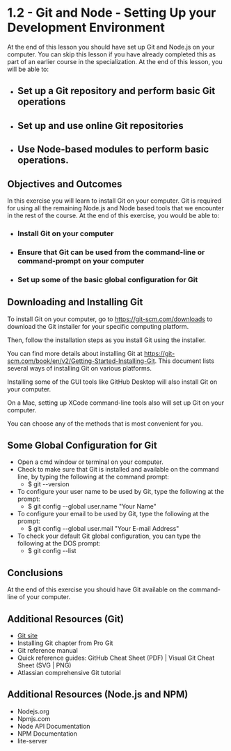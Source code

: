 # 1.2 - Git and Node - Setting Up your Development Environment

At the end of this lesson you should have set up Git and Node.js on your computer. You can skip this lesson if you have already completed this as part of an earlier course in the specialization. At the end of this lesson, you will be able to:

- ## Set up a Git repository and perform basic Git operations

- ## Set up and use online Git repositories

- ## Use Node-based modules to perform basic operations.

## Objectives and Outcomes
In this exercise you will learn to install Git on your computer. Git is required for using all the remaining Node.js and Node based tools that we encounter in the rest of the course. At the end of this exercise, you would be able to:

- ### Install Git on your computer

- ### Ensure that Git can be used from the command-line or command-prompt on your computer

- ### Set up some of the basic global configuration for Git

## Downloading and Installing Git
To install Git on your computer, go to https://git-scm.com/downloads to download the Git installer for your specific computing platform.

Then, follow the installation steps as you install Git using the installer.

You can find more details about installing Git at https://git-scm.com/book/en/v2/Getting-Started-Installing-Git. This document lists several ways of installing Git on various platforms.

Installing some of the GUI tools like GitHub Desktop will also install Git on your computer.

On a Mac, setting up XCode command-line tools also will set up Git on your computer.

You can choose any of the methods that is most convenient for you.

## Some Global Configuration for Git
- Open a cmd window or terminal on your computer.
- Check to make sure that Git is installed and available on the command line, by typing the following at the command prompt:
  - $ git --version
- To configure your user name to be used by Git, type the following at the prompt:
  - $ git config --global user.name "Your Name"
- To configure your email to be used by Git, type the following at the prompt:
  - $ git config --global user.mail "Your E-mail Address"
- To check your default Git global configuration, you can type the following at the DOS prompt:
  - $ git config --list

## Conclusions
At the end of this exercise you should have Git available on the command-line of your computer.

## Additional Resources (Git)
  -	[Git site](http://git-scm.com)
  -	Installing Git chapter from Pro Git
  -	Git reference manual
  -	Quick reference guides: GitHub Cheat Sheet (PDF) | Visual Git Cheat Sheet (SVG | PNG)
  -	Atlassian comprehensive Git tutorial

## Additional Resources (Node.js and NPM)
  -	Nodejs.org
  -	Npmjs.com
  -	Node API Documentation
  -	NPM Documentation
  -	lite-server
  
